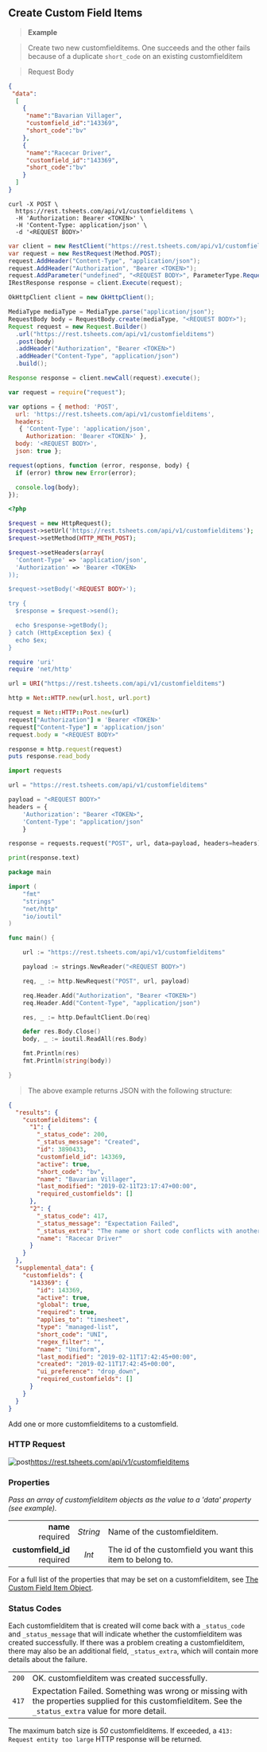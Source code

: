 ## Create Custom Field Items

> **Example**

> Create two new customfielditems. One succeeds and the other fails because of a duplicate `short_code` on an existing customfielditem

> Request Body

```json
{
 "data":
  [
    {
     "name":"Bavarian Villager",
     "customfield_id":"143369",
     "short_code":"bv"
    },
    {
     "name":"Racecar Driver",
     "customfield_id":"143369",
     "short_code":"bv"
    }
  ]
}
```

```shell
curl -X POST \
  https://rest.tsheets.com/api/v1/customfielditems \
  -H 'Authorization: Bearer <TOKEN>' \
  -H 'Content-Type: application/json' \
  -d '<REQUEST BODY>'
```

```csharp
var client = new RestClient("https://rest.tsheets.com/api/v1/customfielditems");
var request = new RestRequest(Method.POST);
request.AddHeader("Content-Type", "application/json");
request.AddHeader("Authorization", "Bearer <TOKEN>");
request.AddParameter("undefined", "<REQUEST BODY>",	ParameterType.RequestBody);
IRestResponse response = client.Execute(request);
```

```java
OkHttpClient client = new OkHttpClient();

MediaType mediaType = MediaType.parse("application/json");
RequestBody body = RequestBody.create(mediaType, "<REQUEST BODY>");
Request request = new Request.Builder()
  .url("https://rest.tsheets.com/api/v1/customfielditems")
  .post(body)
  .addHeader("Authorization", "Bearer <TOKEN>")
  .addHeader("Content-Type", "application/json")
  .build();

Response response = client.newCall(request).execute();
```

```javascript
var request = require("request");

var options = { method: 'POST',
  url: 'https://rest.tsheets.com/api/v1/customfielditems',
  headers: 
   { 'Content-Type': 'application/json',
     Authorization: 'Bearer <TOKEN>' },
  body: '<REQUEST BODY>',
  json: true };

request(options, function (error, response, body) {
  if (error) throw new Error(error);

  console.log(body);
});
```

```php
<?php

$request = new HttpRequest();
$request->setUrl('https://rest.tsheets.com/api/v1/customfielditems');
$request->setMethod(HTTP_METH_POST);

$request->setHeaders(array(
  'Content-Type' => 'application/json',
  'Authorization' => 'Bearer <TOKEN>
));

$request->setBody('<REQUEST BODY>');

try {
  $response = $request->send();

  echo $response->getBody();
} catch (HttpException $ex) {
  echo $ex;
}
```

```ruby
require 'uri'
require 'net/http'

url = URI("https://rest.tsheets.com/api/v1/customfielditems")

http = Net::HTTP.new(url.host, url.port)

request = Net::HTTP::Post.new(url)
request["Authorization"] = 'Bearer <TOKEN>'
request["Content-Type"] = 'application/json'
request.body = "<REQUEST BODY>"

response = http.request(request)
puts response.read_body
```

```python
import requests

url = "https://rest.tsheets.com/api/v1/customfielditems"

payload = "<REQUEST BODY>"
headers = {
    'Authorization': "Bearer <TOKEN>",
    'Content-Type': "application/json"
    }

response = requests.request("POST", url, data=payload, headers=headers)

print(response.text)
```

```go
package main

import (
	"fmt"
	"strings"
	"net/http"
	"io/ioutil"
)

func main() {

	url := "https://rest.tsheets.com/api/v1/customfielditems"

	payload := strings.NewReader("<REQUEST BODY>")

	req, _ := http.NewRequest("POST", url, payload)

	req.Header.Add("Authorization", "Bearer <TOKEN>")
	req.Header.Add("Content-Type", "application/json")

	res, _ := http.DefaultClient.Do(req)

	defer res.Body.Close()
	body, _ := ioutil.ReadAll(res.Body)

	fmt.Println(res)
	fmt.Println(string(body))

}
```

> The above example returns JSON with the following structure:

```json
{
  "results": {
    "customfielditems": {
      "1": {
        "_status_code": 200,
        "_status_message": "Created",
        "id": 3890433,
        "customfield_id": 143369,
        "active": true,
        "short_code": "bv",
        "name": "Bavarian Villager",
        "last_modified": "2019-02-11T23:17:47+00:00",
        "required_customfields": []
      },
      "2": {
        "_status_code": 417,
        "_status_message": "Expectation Failed",
        "_status_extra": "The name or short code conflicts with another item named \"Bavarian Villager\". Try choosing another name/short code or deleting the other conflicting item first",
        "name": "Racecar Driver"
      }
    }
  },
  "supplemental_data": {
    "customfields": {
      "143369": {
        "id": 143369,
        "active": true,
        "global": true,
        "required": true,
        "applies_to": "timesheet",
        "type": "managed-list",
        "short_code": "UNI",
        "regex_filter": "",
        "name": "Uniform",
        "last_modified": "2019-02-11T17:42:45+00:00",
        "created": "2019-02-11T17:42:45+00:00",
        "ui_preference": "drop_down",
        "required_customfields": []
      }
    }
  }
}
```

Add one or more customfielditems to a customfield.

### HTTP Request

<img src="../../images/post.png" alt="post"/><api>https://rest.tsheets.com/api/v1/customfielditems</api>

### Properties
_Pass an array of customfielditem objects as the value to a 'data' property (see example)._

|                |             |             |
| -------------: | :---------: | ----------- |
| **name**<br/>required | _String_ | Name of the customfielditem. |
| **customfield_id**<br/>required | _Int_ | The id of the customfield you want this item to belong to. |

For a full list of the properties that may be set on a customfielditem, see [The Custom Field Item Object](#the-custom-field-item-object).

### Status Codes
Each customfielditem that is created will come back with a `_status_code` and `_status_message` that will indicate whether the customfielditem was created successfully. If there was a problem creating a customfielditem, there may also be an additional field, `_status_extra`, which will contain more details about the failure.

|         |          |
| :-----: | :------- |
| <code class="level200">200</code> | OK. customfielditem was created successfully. |
| <code class="level400">417</code> | Expectation Failed. Something was wrong or missing with the properties supplied for this customfielditem. See the `_status_extra` value for more detail. |

<aside class="notice">
The maximum batch size is <i>50</i> customfielditems. If exceeded, a <code>413: Request entity too large</code> HTTP response will be returned.
</aside>


